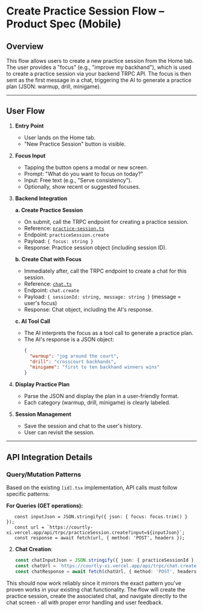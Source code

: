 # Create Practice Session Flow – Product Spec (Mobile)

## Overview

This flow allows users to create a new practice session from the Home tab. The user provides a "focus" (e.g., "improve my backhand"), which is used to create a practice session via your backend TRPC API. The focus is then sent as the first message in a chat, triggering the AI to generate a practice plan (JSON: warmup, drill, minigame).

---

## User Flow

1. **Entry Point**
   - User lands on the Home tab.
   - "New Practice Session" button is visible.

2. **Focus Input**
   - Tapping the button opens a modal or new screen.
   - Prompt: "What do you want to focus on today?"
   - Input: Free text (e.g., "Serve consistency").
   - Optionally, show recent or suggested focuses.

3. **Backend Integration**

   **a. Create Practice Session**
   - On submit, call the TRPC endpoint for creating a practice session.
   - Reference: [`practice-session.ts`](https://github.com/andreicstoica/tennis-coach/blob/main/src/server/api/routers/practice-session.ts)
   - Endpoint: `practiceSession.create`
   - Payload: `{ focus: string }`
   - Response: Practice session object (including session ID).

   **b. Create Chat with Focus**
   - Immediately after, call the TRPC endpoint to create a chat for this session.
   - Reference: [`chat.ts`](https://github.com/andreicstoica/tennis-coach/blob/main/src/server/api/routers/chat.ts)
   - Endpoint: `chat.create`
   - Payload: `{ sessionId: string, message: string }` (message = user's focus)
   - Response: Chat object, including the AI's response.

   **c. AI Tool Call**
   - The AI interprets the focus as a tool call to generate a practice plan.
   - The AI's response is a JSON object:
     ```json
     {
       "warmup": "jog around the court",
       "drill": "crosscourt backhands",
       "minigame": "first to ten backhand winners wins"
     }
     ```

4. **Display Practice Plan**
   - Parse the JSON and display the plan in a user-friendly format.
   - Each category (warmup, drill, minigame) is clearly labeled.

5. **Session Management**
   - Save the session and chat to the user's history.
   - User can revisit the session.

---

## API Integration Details

### Query/Mutation Patterns

Based on the existing `[id].tsx` implementation, API calls must follow specific patterns:

**For Queries (GET operations):**

```
   const inputJson = JSON.stringify({ json: { focus: focus.trim() } });
   const url = `https://courtly-xi.vercel.app/api/trpc/practiceSession.create?input=${inputJson}`;
   const response = await fetch(url, { method: 'POST', headers });
```

2. **Chat Creation**:
   ```typescript
   const chatInputJson = JSON.stringify({ json: { practiceSessionId } });
   const chatUrl = `https://courtly-xi.vercel.app/api/trpc/chat.create?input=${chatInputJson}`;
   const chatResponse = await fetch(chatUrl, { method: 'POST', headers });
   ```

This should now work reliably since it mirrors the exact pattern you've proven works in your existing chat functionality. The flow will create the practice session, create the associated chat, and navigate directly to the chat screen - all with proper error handling and user feedback.
